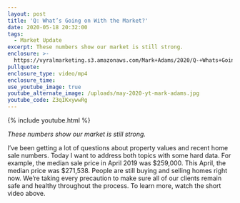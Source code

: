 ```yaml
---
layout: post
title: 'Q: What’s Going on With the Market?'
date: 2020-05-18 20:32:00
tags:
  - Market Update
excerpt: These numbers show our market is still strong.
enclosure: >-
  https://vyralmarketing.s3.amazonaws.com/Mark+Adams/2020/Q-+Whats+Going+on+With+the+Market_.mp4
pullquote:
enclosure_type: video/mp4
enclosure_time:
use_youtube_image: true
youtube_alternate_image: /uploads/may-2020-yt-mark-adams.jpg
youtube_code: Z3qIKxywwRg
---
```


{% include youtube.html %}

*These numbers show our market is still strong.*

I’ve been getting a lot of questions about property values and recent home sale numbers. Today I want to address both topics with some hard data. For example, the median sale price in April 2019 was $259,000. This April, the median price was $271,538. People are still buying and selling homes right now. We’re taking every precaution to make sure all of our clients remain safe and healthy throughout the process. To learn more, watch the short video above.
